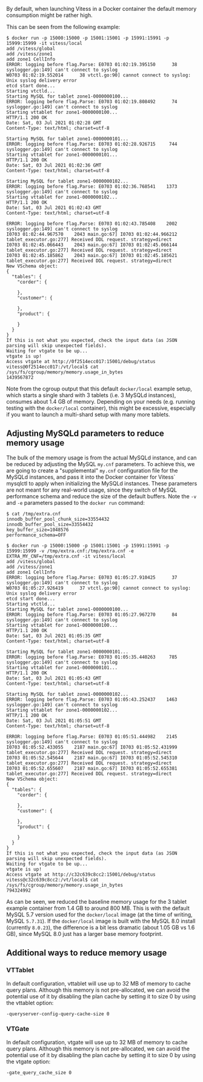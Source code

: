 By default, when launching Vitess in a Docker container the default memory
consumption might be rather high.

This can be seen from the following example:

```
$ docker run -p 15000:15000 -p 15001:15001 -p 15991:15991 -p 15999:15999 -it vitess/local
add /vitess/global
add /vitess/zone1
add zone1 CellInfo
ERROR: logging before flag.Parse: E0703 01:02:19.395150      38 syslogger.go:149] can't connect to syslog
W0703 01:02:19.552014      38 vtctl.go:90] cannot connect to syslog: Unix syslog delivery error
etcd start done...
Starting vtctld...
Starting MySQL for tablet zone1-0000000100...
ERROR: logging before flag.Parse: E0703 01:02:19.808492      74 syslogger.go:149] can't connect to syslog
Starting vttablet for zone1-0000000100...
HTTP/1.1 200 OK
Date: Sat, 03 Jul 2021 01:02:28 GMT
Content-Type: text/html; charset=utf-8

Starting MySQL for tablet zone1-0000000101...
ERROR: logging before flag.Parse: E0703 01:02:28.926715     744 syslogger.go:149] can't connect to syslog
Starting vttablet for zone1-0000000101...
HTTP/1.1 200 OK
Date: Sat, 03 Jul 2021 01:02:36 GMT
Content-Type: text/html; charset=utf-8

Starting MySQL for tablet zone1-0000000102...
ERROR: logging before flag.Parse: E0703 01:02:36.768541    1373 syslogger.go:149] can't connect to syslog
Starting vttablet for zone1-0000000102...
HTTP/1.1 200 OK
Date: Sat, 03 Jul 2021 01:02:43 GMT
Content-Type: text/html; charset=utf-8

ERROR: logging before flag.Parse: E0703 01:02:43.785408    2002 syslogger.go:149] can't connect to syslog
I0703 01:02:44.967570    2043 main.go:67] I0703 01:02:44.966212 tablet_executor.go:277] Received DDL request. strategy=direct
I0703 01:02:45.066443    2043 main.go:67] I0703 01:02:45.066144 tablet_executor.go:277] Received DDL request. strategy=direct
I0703 01:02:45.185862    2043 main.go:67] I0703 01:02:45.185621 tablet_executor.go:277] Received DDL request. strategy=direct
New VSchema object:
{
  "tables": {
    "corder": {

    },
    "customer": {

    },
    "product": {

    }
  }
}
If this is not what you expected, check the input data (as JSON parsing will skip unexpected fields).
Waiting for vtgate to be up...
vtgate is up!
Access vtgate at http://0f2514ecc017:15001/debug/status
vitess@0f2514ecc017:/vt/local$ cat /sys/fs/cgroup/memory/memory.usage_in_bytes
1439567872
```

Note from the cgroup output that this default `docker/local` example setup,
which starts a single shard with 3 tablets (i.e. 3 MySQLd instances), consumes
about 1.4 GB of memory.  Depending on your needs (e.g. running testing with
the `docker/local` container), this might be excessive, especially if you
want to launch a multi-shard setup with many more tablets.


## Adjusting MySQLd parameters to reduce memory usage

The bulk of the memory usage is from the actual MySQLd instance, and can be
reduced by adjusting the MySQL `my.cnf` parameters. To achieve
this, we are going to create a "supplemental" `my.cnf` configuration file
for the MySQLd instances, and pass it into the Docker container for Vitess\`
mysqlctl to apply when initializing the MySQLd instances.  These
parameters are not meant for any real-world usage, since they switch
of MySQL performance schema and reduce the size of the default buffers.
Note the `-v` and `-e` parameters passed to the `docker run` command:

```
$ cat /tmp/extra.cnf
innodb_buffer_pool_chunk_size=33554432
innodb_buffer_pool_size=33554432
key_buffer_size=1048576
performance_schema=OFF

$ docker run -p 15000:15000 -p 15001:15001 -p 15991:15991 -p 15999:15999 -v /tmp/extra.cnf:/tmp/extra.cnf -e EXTRA_MY_CNF=/tmp/extra.cnf -it vitess/local
add /vitess/global
add /vitess/zone1
add zone1 CellInfo
ERROR: logging before flag.Parse: E0703 01:05:27.910425      37 syslogger.go:149] can't connect to syslog
W0703 01:05:27.926419      37 vtctl.go:90] cannot connect to syslog: Unix syslog delivery error
etcd start done...
Starting vtctld...
Starting MySQL for tablet zone1-0000000100...
ERROR: logging before flag.Parse: E0703 01:05:27.967270      84 syslogger.go:149] can't connect to syslog
Starting vttablet for zone1-0000000100...
HTTP/1.1 200 OK
Date: Sat, 03 Jul 2021 01:05:35 GMT
Content-Type: text/html; charset=utf-8

Starting MySQL for tablet zone1-0000000101...
ERROR: logging before flag.Parse: E0703 01:05:35.440263     785 syslogger.go:149] can't connect to syslog
Starting vttablet for zone1-0000000101...
HTTP/1.1 200 OK
Date: Sat, 03 Jul 2021 01:05:43 GMT
Content-Type: text/html; charset=utf-8

Starting MySQL for tablet zone1-0000000102...
ERROR: logging before flag.Parse: E0703 01:05:43.252437    1463 syslogger.go:149] can't connect to syslog
Starting vttablet for zone1-0000000102...
HTTP/1.1 200 OK
Date: Sat, 03 Jul 2021 01:05:51 GMT
Content-Type: text/html; charset=utf-8

ERROR: logging before flag.Parse: E0703 01:05:51.444982    2145 syslogger.go:149] can't connect to syslog
I0703 01:05:52.433055    2187 main.go:67] I0703 01:05:52.431999 tablet_executor.go:277] Received DDL request. strategy=direct
I0703 01:05:52.545644    2187 main.go:67] I0703 01:05:52.545310 tablet_executor.go:277] Received DDL request. strategy=direct
I0703 01:05:52.655607    2187 main.go:67] I0703 01:05:52.655381 tablet_executor.go:277] Received DDL request. strategy=direct
New VSchema object:
{
  "tables": {
    "corder": {

    },
    "customer": {

    },
    "product": {

    }
  }
}
If this is not what you expected, check the input data (as JSON parsing will skip unexpected fields).
Waiting for vtgate to be up...
vtgate is up!
Access vtgate at http://c32c639c8cc2:15001/debug/status
vitess@c32c639c8cc2:/vt/local$ cat /sys/fs/cgroup/memory/memory.usage_in_bytes
794324992
```

As can be seen, we reduced the baseline memory usage for the 3 tablet example
container from 1.4 GB to around 800 MB.  This is with the default MySQL 5.7
version used for the `docker/local` image (at the time of writing, MySQL
`5.7.31`).  If the `docker/local` image is built with the MySQL 8.0 install
(currently `8.0.23`), the difference is a bit less dramatic (about
1.05 GB vs 1.6 GB), since MySQL 8.0 just has a larger base memory footprint.

## Additional ways to reduce memory usage

### VTTablet

In default configuration, vttablet will use up to 32 MB of memory to cache
query plans. Although this memory is not pre-allocated, we can avoid the
potential use of it by disabling the plan cache by setting it to size 0 by
using the vttablet option:

```
-queryserver-config-query-cache-size 0
```

### VTGate

In default configuration, vtgate will use up to 32 MB of memory to cache
query plans. Although this memory is not pre-allocated, we can avoid the
potential use of it by disabling the plan cache by setting it to size 0 by
using the vtgate option:

```
-gate_query_cache_size 0
```
